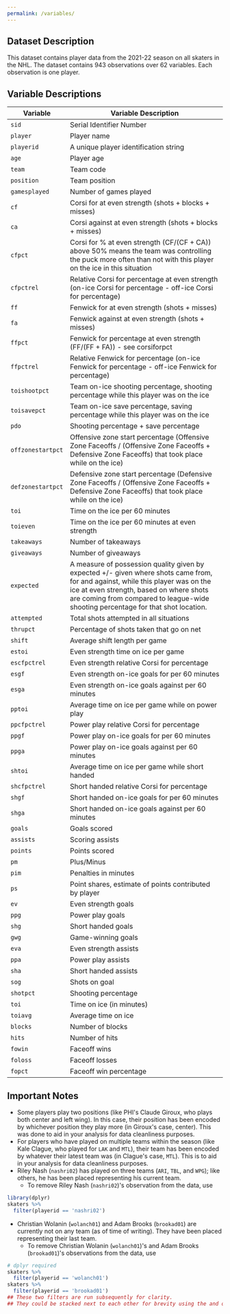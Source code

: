 ```yaml
---
permalink: /variables/
---
```


<script type="text/javascript" charset="utf-8" src="
https://cdn.mathjax.org/mathjax/latest/MathJax.js?config=TeX-AMS-MML_HTMLorMML,
https://vincenttam.github.io/javascripts/MathJaxLocal.js"></script>
</head>

## Dataset Description

This dataset contains player data from the 2021-22 season on all skaters in the NHL. The dataset contains 943 observations over 62 variables. Each observation is one player.

## Variable Descriptions

| Variable        | Variable Description |
|-----------------|-----------------------------------------------------------------------------------------------------------------------------------------------------------------------------------------------------------------------------------------------------------------|
| `sid`             | Serial Identifier Number                                                                      |
| `player`          | Player name                                                                                                                                                                                                                                                     |
| `playerid`        | A unique player identification string                                                                                                                                                                                                                           |
| `age`             | Player age                                                                                                                                                                                                                                                      |
| `team`            | Team code                                                                                                                                                                                                                                                       |
| `position`        | Team position                                                                                                                                                                                                                                                   |
| `gamesplayed`     | Number of games played                                                                                                                                                                                                                                          |
| `cf`              | Corsi for at even strength (shots + blocks + misses)                                                                                                                                                                                                            |
| `ca`              | Corsi against at even strength (shots + blocks + misses)                                                                                                                                                                                                        |
| `cfpct`           | Corsi for % at even strength ($\text{CF}/(\text{CF} + \text{CA})$)  above 50% means the team was controlling the puck more often than not with this player on the ice in this situation                                                                                                |
| `cfpctrel`        | Relative Corsi for percentage at even strength (on-ice Corsi for percentage - off-ice Corsi for percentage)                                                                                                                                                     |
| `ff`              | Fenwick for at even strength (shots + misses)                                                                                                                                                                                                                   |
| `fa`              | Fenwick against at even strength (shots + misses)                                                                                                                                                                                                               |
| `ffpct`           | Fenwick for percentage at even strength ($\text{FF}/(\text{FF} + \text{FA})$) - see corsiforpct                                                                                                                                                                                        |
| `ffpctrel`        | Relative Fenwick for percentage (on-ice Fenwick for percentage - off-ice Fenwick for percentage)                                                                                                                                                                |
| `toishootpct`     | Team on-ice shooting percentage, shooting percentage while this player was on the ice                                                                                                                                                                           |
| `toisavepct`      | Team on-ice save percentage, saving percentage while this player was on the ice                                                                                                                                                                                 |
| `pdo`             | Shooting percentage + save percentage                                                                                                                                                                                                                           |
| `offzonestartpct` | Offensive zone start percentage (Offensive Zone Faceoffs / (Offensive Zone Faceoffs + Defensive Zone Faceoffs) that took place while on the ice)                                                                                                                |
| `defzonestartpct` | Defensive zone start percentage (Defensive Zone Faceoffs / (Offensive Zone Faceoffs + Defensive Zone Faceoffs) that took place while on the ice)                                                                                                                |
| `toi`             | Time on the ice per 60 minutes                                                                                                                                                                                                                                  |
| `toieven`         | Time on the ice per 60 minutes at even strength                                                                                                                                                                                                                 |
| `takeaways`       | Number of takeaways                                                                                                                                                                                                                                             |
| `giveaways`       | Number of giveaways                                                                                                                                                                                                                                             |
| `expected`        | A measure of possession quality given by expected +/- given where shots came from, for and against, while this player was on the ice at even strength, based on where shots are coming from compared to league-wide shooting percentage for that shot location. |
| `attempted`       | Total shots attempted in all situations                                                                                                                                                                                                                         |
| `thrupct`         | Percentage of shots taken that go on net                                                                                                                                                                                                                        |
| `shift`           | Average shift length per game                                                                                                                                                                                                                                   |
| `estoi`           | Even strength time on ice per game                                                                                                                                                                                                                              |
| `escfpctrel`      | Even strength relative Corsi for percentage                                                                                                                                                                                                                     |
| `esgf`            | Even strength on-ice goals for per 60 minutes                                                                                                                                                                                                                   |
| `esga`            | Even strength on-ice goals against per 60 minutes                                                                                                                                                                                                               |
| `pptoi`           | Average time on ice per game while on power play                                                                                                                                                                                                                |
| `ppcfpctrel`      | Power play relative Corsi for percentage                                                                                                                                                                                                                        |
| `ppgf`            | Power play on-ice goals for per 60 minutes                                                                                                                                                                                                                      |
| `ppga`            | Power play on-ice goals against per 60 minutes                                                                                                                                                                                                                  |
| `shtoi`           | Average time on ice per game while short handed                                                                                                                                                                                                                 |
| `shcfpctrel`      | Short handed relative Corsi for percentage                                                                                                                                                                                                                      |
| `shgf`            | Short handed on-ice goals for per 60 minutes                                                                                                                                                                                                                    |
| `shga`            | Short handed on-ice goals against per 60 minutes                                                                                                                                                                                                                |
| `goals`           | Goals scored                                                                                                                                                                                                                                                    |
| `assists`         | Scoring assists                                                                                                                                                                                                                                                 |
| `points`          | Points scored                                                                                                                                                                                                                                                   |
| `pm`              | Plus/Minus                                                                                                                                                                                                                                                      |
| `pim`             | Penalties in minutes                                                                                                                                                                                                                                            |
| `ps`              | Point shares, estimate of points contributed by player                                                                                                                                                                                                          |
| `ev`              | Even strength goals                                                                                                                                                                                                                                             |
| `ppg`             | Power play goals                                                                                                                                                                                                                                                |
| `shg`             | Short handed goals                                                                                                                                                                                                                                              |
| `gwg`             | Game-winning goals                                                                                                                                                                                                                                              |
| `eva`             | Even strength assists                                                                                                                                                                                                                                           |
| `ppa`             | Power play assists                                                                                                                                                                                                                                              |
| `sha`             | Short handed assists                                                                                                                                                                                                                                            |
| `sog`             | Shots on goal                                                                                                                                                                                                                                                   |
| `shotpct`         | Shooting percentage                                                                                                                                                                                                                                             |
| `toi`             | Time on ice (in minutes)                                                                                                                                                                                                                                        |
| `toiavg`          | Average time on ice                                                                                                                                                                                                                                             |
| `blocks`          | Number of blocks                                                                                                                                                                                                                                                |
| `hits`            | Number of hits                                                                                                                                                                                                                                                  |
| `fowin`           | Faceoff wins                                                                                                                                                                                                                                                    |
| `foloss`          | Faceoff losses                                                                                                                                                                                                                                                  |
| `fopct`           | Faceoff win percentage                                                                                                                                                                                                                                          |

## Important Notes

- Some players play two positions (like PHI's Claude Giroux, who plays both center and left wing). In this case, their position has been encoded by whichever position they play more (in Giroux's case, center). This was done to aid in your analysis for data cleanliness purposes.
- For players who have played on multiple teams within the season (like Kale Clague, who played for `LAK` and `MTL`), their team has been encoded by whatever their latest team was (in Clague's case, `MTL`). This is to aid in your analysis for data cleanliness purposes.
- Riley Nash (`nashri02`) has played on three teams (`ARI`, `TBL`, and `WPG`); like others, he has been placed representing his current team.
  - To remove Riley Nash (`nashri02`)'s observation from the data, use
```R
library(dplyr)
skaters %>%
  filter(playerid == 'nashri02')
```
- Christian Wolanin (`wolanch01`) and Adam Brooks (`brookad01`) are currently not on any team (as of time of writing). They have been placed representing their last team.
  - To remove Christian Wolanin (`wolanch01`)'s and Adam Brooks (`brookad01`)'s observations from the data, use
```R
# dplyr required
skaters %>%
  filter(playerid == 'wolanch01')
skaters %>%
  filter(playerid == 'brookad01')
## These two filters are run subsequently for clarity.
## They could be stacked next to each other for brevity using the and operator.
```
